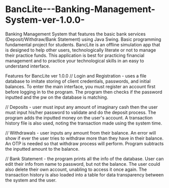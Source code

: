 # BancLite---Banking-Management-System-ver-1.0.0-

Banking Management System that features the basic bank services (Deposit/Withdraw/Bank Statement) using Java Swing. Basic programming fundamental project for students. BancLite is an offline simulation app that is designed to help other users, technologically literate or not to manage their practice funds. This application is best for practicing financial management and to practice your technological skills in an easy to understand interface.

Features for BancLite ver 1.0.0
// Login and Registration - uses a file database to imitate storing of client credentials, passwords, and initial balances. To enter the main interface, you must register an account first before logging in to the program. The program then checks if the password inputted and the pw on the database is matching.

// Deposits - user must input any amount of imaginary cash then the user must input his/her password to validate and do the deposit process. The program adds the inputted money on the user's account. A transaction history file is also used, noting the transaction made using the system time.

// Withdrawals - user inputs any amount from their balance. An error will show if ever the user tries to withdraw more than they have in their balance. An OTP is needed so that withdraw process will perform. Program subtracts the inputted amount to the balance.

// Bank Statement - the program prints all the info of the database. User can edit their info from name to password, but not the balance. The user could also delete their own account, unabling to access it once again. The transaction history is also loaded into a table for data transparency between the system and the user.

